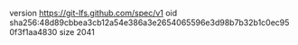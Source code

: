version https://git-lfs.github.com/spec/v1
oid sha256:48d89cbbea3cb12a54e386a3e2654065596e3d98b7b32b1c0ec950f3f1aa4830
size 2041
